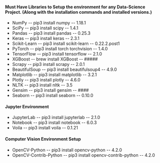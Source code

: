 #### Must Have Libraries to Setup the environment for any Data-Science Project. (Along with the installation commands and installed versions.)

* NumPy -- pip3 install numpy -- 1.18.1
* SciPy -- pip3 install scipy -- 1.4.1
* Pandas -- pip3 install pandas -- 0.25.3
* Keras -- pip3 install keras -- 2.3.1
* Scikit-Learn -- pip3 install scikit-learn -- 0.22.2.post1
* PyTorch -- pip3 install torch torchvision -- 1.4.0
* TensorFlow -- pip3 install tensorflow -- 2.1.0
* XGBoost -- brew install XGBoost -- #####
* Scrapy -- pip3 install scrapy -- 2.0.1
* BeautifulSoup -- pip3 install beautifulsoup4 -- 4.9.0
* Matplotlib -- pip3 install matplotlib --  3.2.1
* Plotly -- pip3 install plotly -- 4.6.0
* NLTK -- pip3 install nltk -- 3.5
* Gensim -- pip3 install gensim -- ####
* Seaborn -- pip3 install seaborn -- 0.10.0

#### Jupyter Environment
* JupyterLab -- pip3 install jupyterlab -- 2.1.0
* Notebook -- pip3 install notebook -- 6.0.3
* Voila -- pip3 install voila -- 0.1.21

#### Computer Vision Environment Setup
* OpenCV-Python -- pip3 install opencv-python -- 4.2.0
* OpenCV-Contrib-Python -- pip3 install opencv-contrib-python -- 4.2.0
